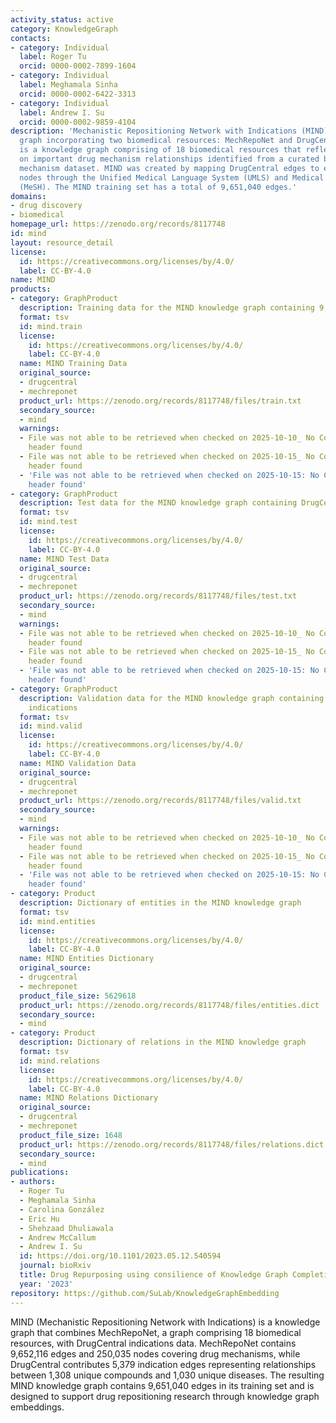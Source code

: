 ```yaml
---
activity_status: active
category: KnowledgeGraph
contacts:
- category: Individual
  label: Roger Tu
  orcid: 0000-0002-7899-1604
- category: Individual
  label: Meghamala Sinha
  orcid: 0000-0002-6422-3313
- category: Individual
  label: Andrew I. Su
  orcid: 0000-0002-9859-4104
description: 'Mechanistic Repositioning Network with Indications (MIND) is a knowledge
  graph incorporating two biomedical resources: MechRepoNet and DrugCentral. MechRepoNet
  is a knowledge graph comprising of 18 biomedical resources that reflects and expands
  on important drug mechanism relationships identified from a curated biomedical drug
  mechanism dataset. MIND was created by mapping DrugCentral edges to existing MechRepoNet
  nodes through the Unified Medical Language System (UMLS) and Medical Subject Headings
  (MeSH). The MIND training set has a total of 9,651,040 edges.'
domains:
- drug discovery
- biomedical
homepage_url: https://zenodo.org/records/8117748
id: mind
layout: resource_detail
license:
  id: https://creativecommons.org/licenses/by/4.0/
  label: CC-BY-4.0
name: MIND
products:
- category: GraphProduct
  description: Training data for the MIND knowledge graph containing 9,651,040 edges
  format: tsv
  id: mind.train
  license:
    id: https://creativecommons.org/licenses/by/4.0/
    label: CC-BY-4.0
  name: MIND Training Data
  original_source:
  - drugcentral
  - mechreponet
  product_url: https://zenodo.org/records/8117748/files/train.txt
  secondary_source:
  - mind
  warnings:
  - File was not able to be retrieved when checked on 2025-10-10_ No Content-Length
    header found
  - File was not able to be retrieved when checked on 2025-10-15_ No Content-Length
    header found
  - 'File was not able to be retrieved when checked on 2025-10-15: No Content-Length
    header found'
- category: GraphProduct
  description: Test data for the MIND knowledge graph containing DrugCentral indications
  format: tsv
  id: mind.test
  license:
    id: https://creativecommons.org/licenses/by/4.0/
    label: CC-BY-4.0
  name: MIND Test Data
  original_source:
  - drugcentral
  - mechreponet
  product_url: https://zenodo.org/records/8117748/files/test.txt
  secondary_source:
  - mind
  warnings:
  - File was not able to be retrieved when checked on 2025-10-10_ No Content-Length
    header found
  - File was not able to be retrieved when checked on 2025-10-15_ No Content-Length
    header found
  - 'File was not able to be retrieved when checked on 2025-10-15: No Content-Length
    header found'
- category: GraphProduct
  description: Validation data for the MIND knowledge graph containing DrugCentral
    indications
  format: tsv
  id: mind.valid
  license:
    id: https://creativecommons.org/licenses/by/4.0/
    label: CC-BY-4.0
  name: MIND Validation Data
  original_source:
  - drugcentral
  - mechreponet
  product_url: https://zenodo.org/records/8117748/files/valid.txt
  secondary_source:
  - mind
  warnings:
  - File was not able to be retrieved when checked on 2025-10-10_ No Content-Length
    header found
  - File was not able to be retrieved when checked on 2025-10-15_ No Content-Length
    header found
  - 'File was not able to be retrieved when checked on 2025-10-15: No Content-Length
    header found'
- category: Product
  description: Dictionary of entities in the MIND knowledge graph
  format: tsv
  id: mind.entities
  license:
    id: https://creativecommons.org/licenses/by/4.0/
    label: CC-BY-4.0
  name: MIND Entities Dictionary
  original_source:
  - drugcentral
  - mechreponet
  product_file_size: 5629618
  product_url: https://zenodo.org/records/8117748/files/entities.dict
  secondary_source:
  - mind
- category: Product
  description: Dictionary of relations in the MIND knowledge graph
  format: tsv
  id: mind.relations
  license:
    id: https://creativecommons.org/licenses/by/4.0/
    label: CC-BY-4.0
  name: MIND Relations Dictionary
  original_source:
  - drugcentral
  - mechreponet
  product_file_size: 1648
  product_url: https://zenodo.org/records/8117748/files/relations.dict
  secondary_source:
  - mind
publications:
- authors:
  - Roger Tu
  - Meghamala Sinha
  - Carolina González
  - Eric Hu
  - Shehzaad Dhuliawala
  - Andrew McCallum
  - Andrew I. Su
  id: https://doi.org/10.1101/2023.05.12.540594
  journal: bioRxiv
  title: Drug Repurposing using consilience of Knowledge Graph Completion methods
  year: '2023'
repository: https://github.com/SuLab/KnowledgeGraphEmbedding
---
```

MIND (Mechanistic Repositioning Network with Indications) is a knowledge graph that combines MechRepoNet, a graph comprising 18 biomedical resources, with DrugCentral indications data. MechRepoNet contains 9,652,116 edges and 250,035 nodes covering drug mechanisms, while DrugCentral contributes 5,379 indication edges representing relationships between 1,308 unique compounds and 1,030 unique diseases. The resulting MIND knowledge graph contains 9,651,040 edges in its training set and is designed to support drug repositioning research through knowledge graph embeddings.